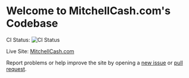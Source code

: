 # Welcome to MitchellCash.com's Codebase

CI Status: ![CI Status](https://github.com/MitchellCash/MitchellCash.com/workflows/CI/badge.svg)

Live Site: [MitchellCash.com](https://mitchellcash.com)

Report problems or help improve the site by opening a [new issue](https://github.com/mitchellcash/mitchellcash.com/issues/new) or [pull request](https://github.com/mitchellcash/mitchellcash.com/compare).
